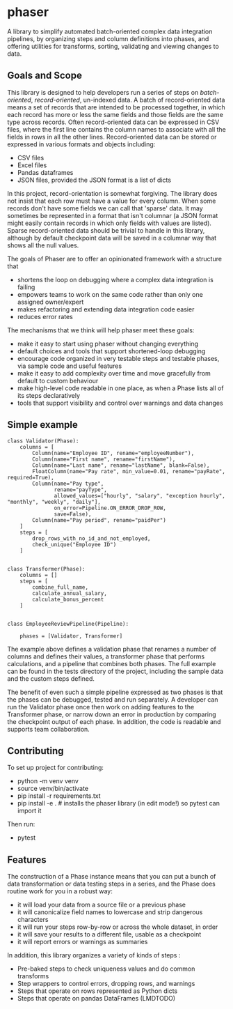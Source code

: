 # phaser

A library to simplify automated batch-oriented complex data integration pipelines, by 
organizing steps and column definitions into phases, and offering utilities for 
transforms, sorting, validating and viewing changes to data. 

## Goals and Scope

This library is designed to help developers run a series of steps on _batch-oriented_,
_record-oriented_, un-indexed data.  A batch of record-oriented data means a set of records
that are intended to be processed together, in which each record has more or less the same
fields and those fields are the same type across records.  Often record-oriented data can
be expressed in CSV files, where the first line
contains the column names to associate with all the fields in rows in all the other lines.
Record-oriented data can be stored or expressed in various formats and objects including:
* CSV files
* Excel files
* Pandas dataframes
* JSON files, provided the JSON format is a list of dicts

In this project, record-orientation is somewhat forgiving.  The library does not insist that
each row must have a value for every column.  When some records don't have some fields we can
call that 'sparse' data. It may sometimes be represented in a format that isn't columnar
(a JSON format might easily contain records in which only fields with values are listed).  Sparse
record-oriented data should be trivial to handle in this library, although by default checkpoint
data will be saved in a columnar way that shows all the null values.

The goals of Phaser are to offer an opinionated framework with a structure that
* shortens the loop on debugging where a complex data integration is failing
* empowers teams to work on the same code rather than only one assigned owner/expert
* makes refactoring and extending data integration code easier
* reduces error rates

The mechanisms that we think will help phaser meet these goals:
* make it easy to start using phaser without changing everything
* default choices and tools that support shortened-loop debugging
* encourage code organized in very testable steps and testable phases, via sample code and useful features
* make it easy to add complexity over time and move gracefully from default to custom behaviour
* make high-level code readable in one place, as when a Phase lists all of its steps declaratively
* tools that support visibility and control over warnings and data changes

## Simple example

```
class Validator(Phase):
    columns = [
        Column(name="Employee ID", rename="employeeNumber"),
        Column(name="First name", rename="firstName"),
        Column(name="Last name", rename="lastName", blank=False),
        FloatColumn(name="Pay rate", min_value=0.01, rename="payRate", required=True),
        Column(name="Pay type",
               rename="payType",
               allowed_values=["hourly", "salary", "exception hourly", "monthly", "weekly", "daily"],
               on_error=Pipeline.ON_ERROR_DROP_ROW,
               save=False),
        Column(name="Pay period", rename="paidPer")
    ]
    steps = [
        drop_rows_with_no_id_and_not_employed,
        check_unique("Employee ID")
    ]


class Transformer(Phase):
    columns = []
    steps = [
        combine_full_name,
        calculate_annual_salary,
        calculate_bonus_percent
    ]


class EmployeeReviewPipeline(Pipeline):

    phases = [Validator, Transformer]

```

The example above defines a validation phase that renames a number of columns and defines their values, a 
transformer phase that performs calculations, and a pipeline that combines both phases.  The full example 
can be found in the tests directory of the project, including the sample data and the custom steps defined.

The benefit of even such a simple pipeline expressed as two phases is that the phases can be debugged, tested and
run separately. A developer can run the Validator phase once then work on adding features to the Transformer phase,
or narrow down an error in production by comparing the checkpoint output of each phase.  In addition, the code
is readable and supports team collaboration.


## Contributing

To set up project for contributing:
* python -m venv venv
* source venv/bin/activate
* pip install -r requirements.txt
* pip install -e .  # installs the phaser library (in edit mode!) so pytest can import it

Then run:
* pytest


## Features

The construction of a Phase instance means that you can put a bunch of data transformation or
data testing steps in a series, and the Phase does routine work for you in a robust way:
* it will load your data from a source file or a previous phase
* it will canonicalize field names to lowercase and strip dangerous characters
* it will run your steps row-by-row or across the whole dataset, in order
* it will save your results to a different file, usable as a checkpoint
* it will report errors or warnings as summaries 

In addition, this library organizes a variety of kinds of steps :
* Pre-baked steps to check uniqueness values and do common transforms
* Step wrappers to control errors, dropping rows, and warnings 
* Steps that operate on rows represented as Python dicts
* Steps that operate on pandas DataFrames (LMDTODO)
